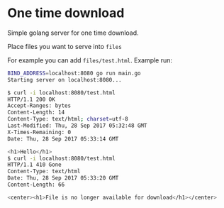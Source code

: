 One time download
=================

Simple golang server for one time download.

Place files you want to serve into `files`

For example you can add `files/test.html`.
Example run:
```sh
BIND_ADDRESS=localhost:8080 go run main.go
Starting server on localhost:8080...
```

```sh
$ curl -i localhost:8080/test.html
HTTP/1.1 200 OK
Accept-Ranges: bytes
Content-Length: 14
Content-Type: text/html; charset=utf-8
Last-Modified: Thu, 28 Sep 2017 05:32:48 GMT
X-Times-Remaining: 0
Date: Thu, 28 Sep 2017 05:33:14 GMT

<h1>Hello</h1>
$ curl -i localhost:8080/test.html
HTTP/1.1 410 Gone
Content-Type: text/html
Date: Thu, 28 Sep 2017 05:33:20 GMT
Content-Length: 66

<center><h1>File is no longer available for download</h1></center>
```
